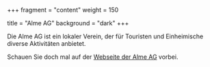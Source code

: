 +++
fragment = "content"
weight = 150

title = "Alme AG"
background = "dark"
+++

Die Alme AG ist ein lokaler Verein, der für Touristen 
und Einheimische diverse Aktivitäten anbietet.

Schauen Sie doch mal auf der [Webseite der Alme AG](http://alme-info.de) vorbei.  